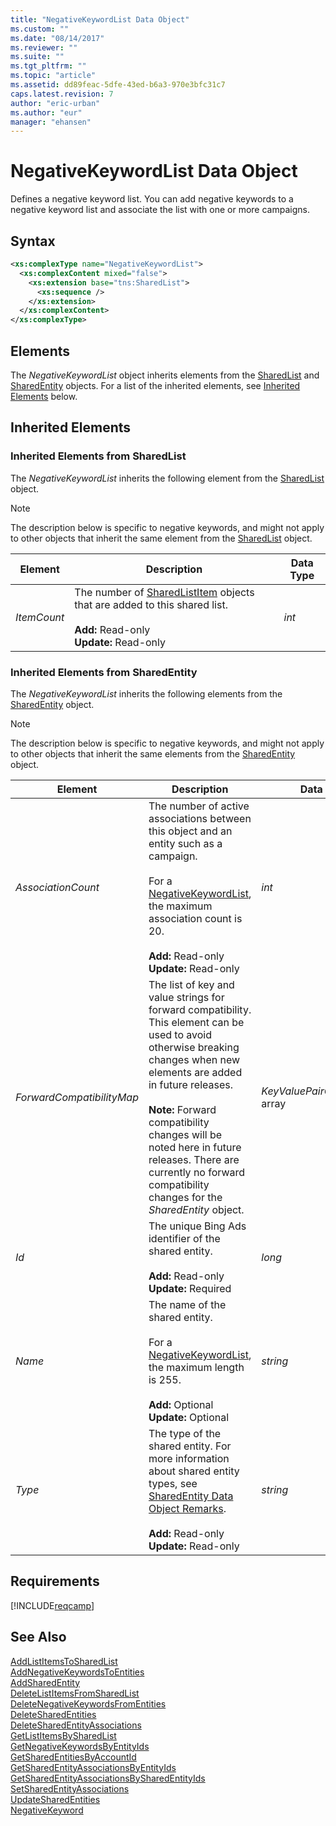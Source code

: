 ```yaml
---
title: "NegativeKeywordList Data Object"
ms.custom: ""
ms.date: "08/14/2017"
ms.reviewer: ""
ms.suite: ""
ms.tgt_pltfrm: ""
ms.topic: "article"
ms.assetid: dd89feac-5dfe-43ed-b6a3-970e3bfc31c7
caps.latest.revision: 7
author: "eric-urban"
ms.author: "eur"
manager: "ehansen"
---
```

# NegativeKeywordList Data Object
Defines a negative keyword list. You can add negative keywords to a negative keyword list and associate the list with one or more campaigns.

## Syntax

```xml
<xs:complexType name="NegativeKeywordList">
  <xs:complexContent mixed="false">
    <xs:extension base="tns:SharedList">
      <xs:sequence />
    </xs:extension>
  </xs:complexContent>
</xs:complexType>
```

## <a name="Elements"></a>Elements
The *NegativeKeywordList* object inherits elements from the [SharedList](../campaign-api/sharedlist-data-object.md) and [SharedEntity](../campaign-api/sharedentity-data-object.md) objects. For a list of the inherited elements, see [Inherited Elements](#InheritedElements) below.

## <a name="InheritedElements"></a>Inherited Elements
### <a name="InheritedElementsSharedList"></a>Inherited Elements from SharedList
The *NegativeKeywordList* inherits the following element from the [SharedList](../campaign-api/sharedlist-data-object.md) object. 

> [!NOTE]
> The description below is specific to negative keywords, and might not apply to other objects that inherit the same element from the [SharedList](../campaign-api/sharedlist-data-object.md)  object.

|Element|Description|Data Type|
|-----------|---------------|-------------|
|*ItemCount*|The number of [SharedListItem](../campaign-api/sharedlistitem-data-object.md) objects that are added to this shared list.<br /><br />**Add:** Read-only<br />**Update:** Read-only|*int*|

### <a name="InheritedElementsSharedEntity"></a>Inherited Elements from SharedEntity
The *NegativeKeywordList* inherits the following elements from the [SharedEntity](../campaign-api/sharedentity-data-object.md) object. 

> [!NOTE]
> The description below is specific to negative keywords, and might not apply to other objects that inherit the same elements from the [SharedEntity](../campaign-api/sharedentity-data-object.md)  object.

|Element|Description|Data Type|
|-----------|---------------|-------------|
|*AssociationCount*|The number of active associations between this object and an entity such as a campaign.<br /><br />For a [NegativeKeywordList](../campaign-api/negativekeywordlist-data-object.md), the maximum association count is 20.<br /><br />**Add:** Read-only<br />**Update:** Read-only|*int*|
|*ForwardCompatibilityMap*|The list of key and value strings for forward compatibility. This element can be used to avoid otherwise breaking changes when new elements are added in future releases.<br /><br />**Note:** Forward compatibility changes will be noted here in future releases. There are currently no forward compatibility changes for the *SharedEntity* object.|*KeyValuePairOfstringstring* array|
|*Id*|The unique Bing Ads identifier of the shared entity.<br /><br />**Add:** Read-only<br />**Update:** Required|*long*|
|*Name*|The name of the shared entity.<br /><br />For a [NegativeKeywordList](../campaign-api/negativekeywordlist-data-object.md), the maximum length is 255.<br /><br />**Add:** Optional<br />**Update:** Optional|*string*|
|*Type*|The type of the shared entity. For more information about shared entity types, see [SharedEntity Data Object Remarks](../campaign-api/sharedentity-data-object.md#remarks).<br /><br />**Add:** Read-only<br />**Update:** Read-only|*string*|

## Requirements
[!INCLUDE[reqcamp](../campaign-api/includes/reqcamp.md)]
## See Also
[AddListItemsToSharedList](../campaign-api/addlistitemstosharedlist-service-operation.md)  
[AddNegativeKeywordsToEntities](../campaign-api/addnegativekeywordstoentities-service-operation.md)  
[AddSharedEntity](../campaign-api/addsharedentity-service-operation.md)  
[DeleteListItemsFromSharedList](../campaign-api/deletelistitemsfromsharedlist-service-operation.md)  
[DeleteNegativeKeywordsFromEntities](../campaign-api/deletenegativekeywordsfromentities-service-operation.md)  
[DeleteSharedEntities](../campaign-api/deletesharedentities-service-operation.md)  
[DeleteSharedEntityAssociations](../campaign-api/deletesharedentityassociations-service-operation.md)  
[GetListItemsBySharedList](../campaign-api/getlistitemsbysharedlist-service-operation.md)  
[GetNegativeKeywordsByEntityIds](../campaign-api/getnegativekeywordsbyentityids-service-operation.md)  
[GetSharedEntitiesByAccountId](../campaign-api/getsharedentitiesbyaccountid-service-operation.md)  
[GetSharedEntityAssociationsByEntityIds](../campaign-api/getsharedentityassociationsbyentityids-service-operation.md)  
[GetSharedEntityAssociationsBySharedEntityIds](../campaign-api/getsharedentityassociationsbysharedentityids-service-operation.md)  
[SetSharedEntityAssociations](../campaign-api/setsharedentityassociations-service-operation.md)  
[UpdateSharedEntities](../campaign-api/updatesharedentities-service-operation.md)  
[NegativeKeyword](../campaign-api/negativekeyword-data-object.md)  

